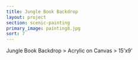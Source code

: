 ```yaml
---
title: Jungle Book Backdrop
layout: project
section: scenic-painting
primary_image: painting8.jpg
sort: 7
---
```


Jungle Book Backdrop > Acrylic on Canvas > 15’x9’
